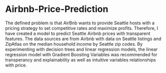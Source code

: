 # Airbnb-Price-Prediction

The defined problem is that AirBnb wants to provide Seattle hosts with a pricing strategy to set competitive rates and maximize profits. Therefore, I have created a model to predict Seattle Airbnb prices with transparent features. The data sources are from Airbnb with data on Seattle listings and ZipAtlas on the median household income by Seattle zip codes. By experimenting with decision trees and linear regression models, the linear regression model with Gradient Boosting Variables was recommended for transperancy and explainability as well as intuitive variables relationships with price.
